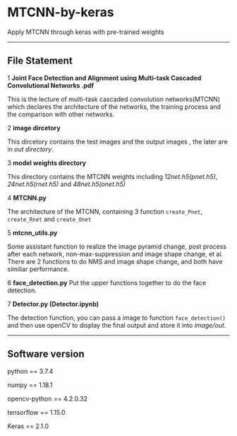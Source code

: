 # MTCNN-by-keras
Apply MTCNN through keras with pre-trained weights
******

## File Statement

1 **Joint Face Detection and Alignment using Multi-task Cascaded Convolutional Networks .pdf**

This is the lecture of multi-task cascaded convolution networks(MTCNN) which declares the architecture of the networks, the training process and the comparison with other networks.

2 **image dircetory**

This dircetory contains the test images and the output images , the later are in *out directory*.

3 **model weights directory**

This directory contains the MTCNN weights including *12net.h5(pnet.h5)*, *24net.h5(rnet.h5)* and *48net.h5(onet.h5)* 

4 **MTCNN.py**

The architecture of the MTCNN, containing 3 function `create_Pnet`, `create_Rnet` and `create_Onet`

5 **mtcnn_utils.py**

Some assistant function to realize the image pyramid change, post process after each network, non-max-suppression and image shape change, et al. There are 2 functions to do NMS and image shape change, and both have similiar performance.

6 **face_detection.py**
Put the upper functions together to do the face detection. 

7 **Detector.py (Detector.ipynb)**

The detection function, you can pass a image to function `face_detection()` and then use openCV to display the final output and store it into *image/out*.

****

## Software version
python == 3.7.4

numpy == 1.18.1

opencv-python == 4.2.0.32 

tensorflow == 1.15.0

Keras == 2.1.0
